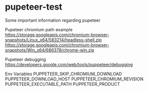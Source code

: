 # pupeteer-test

Some important information regarding pupeteer

Pupeteer chromium path example
https://storage.googleapis.com/chromium-browser-snapshots/Linux_x64/583214/headless-shell.zip
https://storage.googleapis.com/chromium-browser-snapshots/Win_x64/686378/chrome-win.zip

Pupeteer debugging
https://developers.google.com/web/tools/puppeteer/debugging

Env Variables
PUPPETEER_SKIP_CHROMIUM_DOWNLOAD
PUPPETEER_DOWNLOAD_HOST
PUPPETEER_CHROMIUM_REVISION
PUPPETEER_EXECUTABLE_PATH
PUPPETEER_PRODUCT